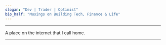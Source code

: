 ```yaml
---
slogan: "Dev | Trader | Optimist"
bio_half: "Musings on Building Tech, Finance & Life"
---
```


---

A place on the internet that I call home.

---